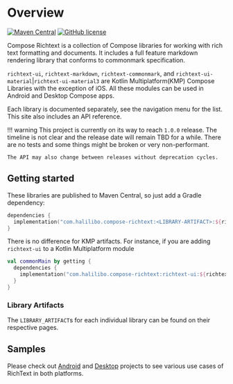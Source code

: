 # Overview

[![Maven Central](https://img.shields.io/maven-central/v/com.halilibo.compose-richtext/richtext-ui.svg?label=Maven%20Central)](https://search.maven.org/search?q=g:%22com.halilibo.compose-richtext%22)
[![GitHub license](https://img.shields.io/badge/license-Apache%20License%202.0-blue.svg?style=flat)](https://www.apache.org/licenses/LICENSE-2.0)

Compose Richtext is a collection of Compose libraries for working with rich text formatting and
documents. It includes a full feature markdown rendering library that conforms to commonmark specification. 

`richtext-ui`, `richtext-markdown`, `richtext-commonmark`, and `richtext-ui-material`|`richtext-ui-material3` are Kotlin Multiplatform(KMP) Compose Libraries with the exception of iOS.
All these modules can be used in Android and Desktop Compose apps. 

Each library is documented separately, see the navigation menu for the list. This site also includes
an API reference.

!!! warning
    This project is currently on its way to reach `1.0.0` release. The timeline is not clear and the release date will remain TBD for a while.
    There are no tests and some things might be broken or very non-performant.

    The API may also change between releases without deprecation cycles.

## Getting started

These libraries are published to Maven Central, so just add a Gradle dependency:

```kotlin
dependencies {
  implementation("com.halilibo.compose-richtext:<LIBRARY-ARTIFACT>:${richtext_version}")
}
```

There is no difference for KMP artifacts. For instance, if you are adding `richtext-ui` to a Kotlin Multiplatform module

```kotlin
val commonMain by getting {
  dependencies {
    implementation("com.halilibo.compose-richtext:richtext-ui:${richtext_version}")
  }
}
```

### Library Artifacts

The `LIBRARY_ARTIFACT`s for each individual library can be found on their respective pages.

## Samples

Please check out [Android](https://github.com/halilozercan/compose-richtext/tree/main/android-sample) and [Desktop](https://github.com/halilozercan/compose-richtext/tree/main/desktop-sample)
projects to see various use cases of RichText in both platforms.